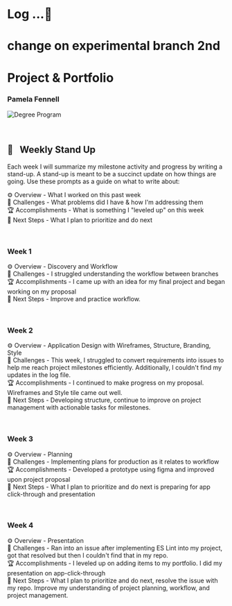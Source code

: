 
# Log ...🚀 

# change on experimental branch 2nd

# Project & Portfolio
### Pamela Fennell 


![Degree Program](https://img.shields.io/badge/degree-web%20development-blue.svg)&nbsp; 

<br>


## 📢 &nbsp; Weekly Stand Up

Each week I will summarize my milestone activity and progress by writing a stand-up. A stand-up is meant to be a succinct update on how things are going. Use these prompts as a guide on what to write about:

⚙️ Overview - What I worked on this past week
<br>
🌵 Challenges - What problems did I have & how I'm addressing them
<br>
🏆 Accomplishments - What is something I "leveled up" on this week
<br>
🔮 Next Steps - What I plan to prioritize and do next

<br>

### Week 1

⚙️ Overview - Discovery and Workflow
<br>
🌵 Challenges - I struggled understanding the workflow between branches 
<br>
🏆 Accomplishments - I came up with an idea for my final project and began working on my proposal
<br>
🔮 Next Steps - Improve and practice workflow.

<br>

### Week 2

⚙️ Overview - Application Design with Wireframes, Structure, Branding, Style
<br>
🌵 Challenges - This week, I struggled to convert requirements into issues to help me reach project milestones efficiently. Additionally, I couldn't find my updates in the log file. 
<br>
🏆 Accomplishments - I continued to make progress on my proposal. Wireframes and Style tile came out well.
<br>
🔮 Next Steps - Developing structure, continue to improve on project management with actionable tasks for milestones.

<br>

### Week 3

⚙️ Overview - Planning
<br>
🌵 Challenges - Implementing plans for production as it relates to workflow
<br>
🏆 Accomplishments - Developed a prototype using figma and improved upon project proposal
<br>
🔮 Next Steps - What I plan to prioritize and do next is preparing for app click-through and presentation

<br>

### Week 4

⚙️ Overview - Presentation
<br>
🌵 Challenges - Ran into an issue after implementing ES Lint into my project, got that resolved but then I couldn't find that in my repo.
<br>
🏆 Accomplishments - I leveled up on adding items to my portfolio. I did my presentation on app-click-through
<br>
🔮 Next Steps - What I plan to prioritize and do next, resolve the issue with my repo. Improve my understanding of project planning, workflow, and project management. 


<br>




